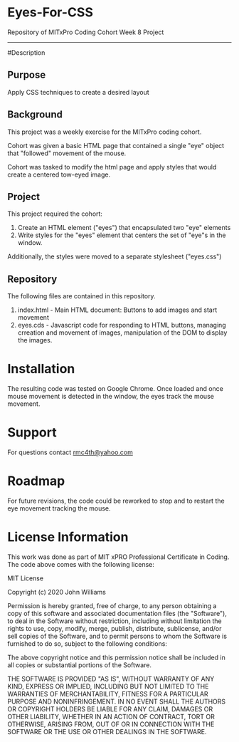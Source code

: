 # Eyes-For-CSS
Repository of MITxPro Coding Cohort Week 8 Project
___

#Description

## Purpose
Apply CSS techniques to create a desired layout

## Background
This project was a weekly exercise for the MITxPro coding cohort.

Cohort was given a basic HTML page that contained a single "eye" object that "followed" movement of the mouse.

Cohort was tasked to modify the html page and apply styles that would create a centered tow-eyed image.

## Project

This project required the cohort:

1. Create an HTML element ("eyes") that encapsulated two "eye" elements
2. Write styles for the "eyes" element that centers the set of "eye"s in the window.

Additionally, the styles were moved to a separate stylesheet ("eyes.css")

## Repository
The following files are contained in this repository.
1. index.html - Main HTML document: Buttons to add images and start movement
2. eyes.cds - Javascript code for responding to HTML buttons, managing crreation and movement of images, manipulation of the DOM to display the images.

# Installation
The resulting code was tested on Google Chrome. Once loaded and once mouse movement is detected in the window, the eyes track the mouse movement.

# Support
For questions contact rmc4th@yahoo.com

# Roadmap
For future revisions, the code could be reworked to stop and to restart the eye movement tracking the mouse.

# License Information
This work was done as part of MIT xPRO Professional Certificate in Coding. The code above comes with the following license:

MIT License

Copyright (c) 2020 John Williams

Permission is hereby granted, free of charge, to any person obtaining a copy
of this software and associated documentation files (the "Software"), to deal
in the Software without restriction, including without limitation the rights
to use, copy, modify, merge, publish, distribute, sublicense, and/or sell
copies of the Software, and to permit persons to whom the Software is
furnished to do so, subject to the following conditions:

The above copyright notice and this permission notice shall be included in all
copies or substantial portions of the Software.

THE SOFTWARE IS PROVIDED "AS IS", WITHOUT WARRANTY OF ANY KIND, EXPRESS OR
IMPLIED, INCLUDING BUT NOT LIMITED TO THE WARRANTIES OF MERCHANTABILITY,
FITNESS FOR A PARTICULAR PURPOSE AND NONINFRINGEMENT. IN NO EVENT SHALL THE
AUTHORS OR COPYRIGHT HOLDERS BE LIABLE FOR ANY CLAIM, DAMAGES OR OTHER
LIABILITY, WHETHER IN AN ACTION OF CONTRACT, TORT OR OTHERWISE, ARISING FROM,
OUT OF OR IN CONNECTION WITH THE SOFTWARE OR THE USE OR OTHER DEALINGS IN THE
SOFTWARE.



